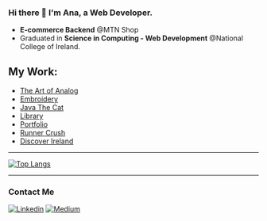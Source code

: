 ### Hi there 👋 I'm Ana, a Web Developer.
- **E-commerce Backend** @MTN Shop
- Graduated in **Science in Computing - Web Development** @National College of Ireland.



## My Work: 

- [The Art of Analog](https://project-3ebfb.web.app/)
- [Embroidery](https://anav-dev.github.io/hand-embroidery/)
- [Java The Cat](https://nci-marta.github.io/java-the-cat/)
- [Library](https://github.com/anav-dev/CloudApp_finalproject)
- [Portfolio](https://portfolio-anav.netlify.app/)
- [Runner Crush](https://anav-dev.github.io/runner-crush/)
- [Discover Ireland](https://github.com/anav-dev/myfirst-react-project)



- - -


[![Top Langs](https://github-readme-stats.vercel.app/api/top-langs/?username=anav-dev&layout=compact)](https://github.com/anav-dev/github-readme-stats)


- - -


### Contact Me

[![Linkedin](https://img.shields.io/badge/LinkedIn-0077B5?style=for-the-badge&logo=linkedin&logoColor=white)](https://www.linkedin.com/in/ana-verdejo/)
[![Medium](https://img.shields.io/badge/Medium-12100E?style=for-the-badge&logo=medium&logoColor=white)](https://medium.com/@anaesvg)
